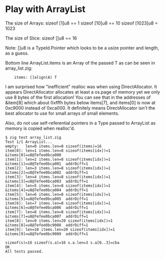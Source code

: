 # Play with ArrayList

The size of Arrays:
sizeof [1]u8 == 1
sizeof [10]u8 == 10
sizeof [1023]u8 = 1023

The size of Slice:
sizeof []u8 == 16

Note: []u8 is a TypeId.Pointer which looks to be a usize pointer and length, as a guess.

Bottom line ArrayList.items is an Array of the passed T as can be seen in array_list.zig:
```
    items: []align(A) T
```

I am surprised how "inefficient" realloc was when using DirectAllocator. It appears
DirectAllocator allocates at least a os.page of memory yet we only use 8 bytes of the
first allocation! You can see that in the addresses of &item[8] which about 0xfffh
bytes below items[7], and items[0] is now at 0xc9000 instead of 0xca000. It definitely
means DirectAllocator isn't the best allocator to use for small arrays of small elements.

Also, do not use self-referential pointers in a Type passed to ArrayList as memory is
copied when realloc'd.
```
$ zig test array_list.zig 
Test 1/1 ArrayList...
empty:   len=0 items.len=0 sizeof(items)=16
item[0]: len=1 items.len=8 sizeof(items[idx])=1 &items[0]=u8@7efee0bca000 
item[1]: len=2 items.len=8 sizeof(items[idx])=1 &items[1]=u8@7efee0bca001  addrDiff=1
item[2]: len=3 items.len=8 sizeof(items[idx])=1 &items[2]=u8@7efee0bca002  addrDiff=1
item[3]: len=4 items.len=8 sizeof(items[idx])=1 &items[3]=u8@7efee0bca003  addrDiff=1
item[4]: len=5 items.len=8 sizeof(items[idx])=1 &items[4]=u8@7efee0bca004  addrDiff=1
item[5]: len=6 items.len=8 sizeof(items[idx])=1 &items[5]=u8@7efee0bca005  addrDiff=1
item[6]: len=7 items.len=8 sizeof(items[idx])=1 &items[6]=u8@7efee0bca006  addrDiff=1
item[7]: len=8 items.len=8 sizeof(items[idx])=1 &items[7]=u8@7efee0bca007  addrDiff=1
item[8]: len=9 items.len=20 sizeof(items[idx])=1 &items[8]=u8@7efee0bc9008  addrDiff=1
item[9]: len=10 items.len=20 sizeof(items[idx])=1 &items[9]=u8@7efee0bc9009  addrDiff=1

sizeof(s)=16 sizeof(s.a)=16 s.a.len=3 s.a[0..3]=cba
OK
All tests passed.
```
